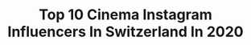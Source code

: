 ---
title: Top 10 Cinema Instagram Influencers In Switzerland In 2020
description: >-
  Find top cinema Instagram influencers in Switzerland in 2020. Most popular hashtags: #switzerland #zurich #swiss #visitswitzerland.
platform: Instagram
profiles:
  - username: "ligiabaleeiro"
    fullname: >-
      Lígia Baleeiro
    location: "Switzerland"
    followers: 17347
    engagement: 382
    commentsToLikes: 0.054926
    avatar: "https://scontent-lhr8-1.cdninstagram.com/v/t51.2885-19/s320x320/92105592_145528926876511_7468608589104414720_n.jpg?_nc_ht=scontent-lhr8-1.cdninstagram.com&_nc_ohc=mxKw2pGrZKwAX-AZPQp&oh=f6188fe8a589b6315a72273f848347a7&oe=5EBA374C"
    verified: false
    hashtags: "#bern, #ficaemcasa, #pinterest, #myswitzerland"
  - username: "ian_hanninen"
    fullname: >-
      IAN MEDIA
    location: "Switzerland"
    followers: 6820
    engagement: 2219
    commentsToLikes: 0.037547
    avatar: "https://scontent-ams4-1.cdninstagram.com/v/t51.2885-19/s320x320/74605137_433661933992437_4037039361525547008_n.jpg?_nc_ht=scontent-ams4-1.cdninstagram.com&_nc_ohc=7GtP5PIN7F8AX9R-pHD&oh=5a78140ee35b64e9ef8770c4660ba728&oe=5EB93889"
    verified: false
    hashtags: "#audilove, #bmwlove, #turbo, #bmwinsta"
  - username: "nicopinacalvin"
    fullname: >-
      Nicolás Pina
    location: "Switzerland"
    followers: 5339
    engagement: 785
    commentsToLikes: 0.037538
    avatar: "https://scontent-lhr8-1.cdninstagram.com/v/t51.2885-19/s320x320/73385882_1482219251929064_3096621018974781440_n.jpg?_nc_ht=scontent-lhr8-1.cdninstagram.com&_nc_ohc=4FbyksPvNRgAX8HfsVN&oh=acbd01bf6f9846da76facfbf88c96939&oe=5EBB8BF7"
    verified: false
    hashtags: "#desert, #surfing, #surfer, #rbi19wac"
  - username: "pandafpv"
    fullname: >-
      Platon Maksimov
    location: "Switzerland"
    followers: 3218
    engagement: 1003
    commentsToLikes: 0.086934
    avatar: "https://scontent-ams4-1.cdninstagram.com/v/t51.2885-19/s320x320/60419606_354093395242386_6120495904819511296_n.jpg?_nc_ht=scontent-ams4-1.cdninstagram.com&_nc_ohc=wShGN1LXtMwAX-OZAOr&oh=9d076053dc24f3bd9dc2dff1923abfa6&oe=5EA6DE34"
    verified: false
    hashtags: ""
  - username: "blumepictures"
    fullname: >-
      Lukas "Blume" Rösli
    location: "Switzerland"
    followers: 2448
    engagement: 1352
    commentsToLikes: 0.049373
    avatar: "https://scontent-ams4-1.cdninstagram.com/v/t51.2885-19/s320x320/14574150_592491127610630_3692865846637494272_a.jpg?_nc_ht=scontent-ams4-1.cdninstagram.com&_nc_ohc=bxrAO8wzFgQAX8YNjQK&oh=c200c1b4ace52842e4870069da57762c&oe=5EAFD234"
    verified: false
    hashtags: "#panasonic, #thecrapshowlaax, #thecrapshow, #decade"
  - username: "carole_dechantre"
    fullname: >-
      Carole Dechantre
    location: "Switzerland"
    followers: 32739
    engagement: 783
    commentsToLikes: 0.073259
    avatar: "https://scontent-lhr8-1.cdninstagram.com/v/t51.2885-19/s320x320/17334019_353633445030442_1313979866219020288_a.jpg?_nc_ht=scontent-lhr8-1.cdninstagram.com&_nc_ohc=DhxFiv1Jr6kAX9JV1aQ&oh=567e0dc35507d485b1469da113633d15&oe=5EBA42C8"
    verified: false
    hashtags: "#switzerland, #actrice, #altmannsports, #neige"
  - username: "iamdario__"
    fullname: >-
      Dario
    location: "Switzerland"
    followers: 5878
    engagement: 1754
    commentsToLikes: 0.234708
    avatar: "https://scontent-lhr8-1.cdninstagram.com/v/t51.2885-19/s320x320/72851977_801992720249426_8356076062274224128_n.jpg?_nc_ht=scontent-lhr8-1.cdninstagram.com&_nc_ohc=xZqkpIDPNIsAX9fLEIk&oh=a0aaf6f37dc030ae01ee8b9e1ce8fc7a&oe=5EBA9B13"
    verified: false
    hashtags: "#trip, #jordan1club, #visuals, #sicko"
  - username: "___c.a.r.i.n.a.___"
    fullname: >-
      Carina
    location: "Switzerland"
    followers: 5586
    engagement: 1246
    commentsToLikes: 0.238969
    avatar: "https://scontent-ams4-1.cdninstagram.com/v/t51.2885-19/s320x320/87205123_129800171735688_538573832173125632_n.jpg?_nc_ht=scontent-ams4-1.cdninstagram.com&_nc_ohc=vB0Q_Vob1TEAX-j_gK4&oh=7f7c34e4b22238158c9d3862e67bf33f&oe=5E8A291B"
    verified: false
    hashtags: "#makeup, #confiserie, #flatlaytoday, #woman"
  - username: "leafreundleafreund"
    fullname: >-
      Lea Freund
    location: "Switzerland"
    followers: 2173
    engagement: 1453
    commentsToLikes: 0.035072
    avatar: "https://scontent-ams4-1.cdninstagram.com/v/t51.2885-19/s320x320/68693627_1486523884837720_7062463987534790656_n.jpg?_nc_ht=scontent-ams4-1.cdninstagram.com&_nc_ohc=skANj6U0XAwAX8BWKzv&oh=c131b52eac29104dbefe42bd6feb5c5b&oe=5EB69993"
    verified: false
    hashtags: "#natur, #weihnachten, #featurefilm, #losangeles"
  - username: "cemerk85"
    fullname: >-
      Cemil Erkoc • Zurich •
    location: "Switzerland"
    followers: 10143
    engagement: 1322
    commentsToLikes: 0.040841
    avatar: "https://scontent-lhr8-1.cdninstagram.com/v/t51.2885-19/s320x320/37202577_1590023861120133_978664674134327296_n.jpg?_nc_ht=scontent-lhr8-1.cdninstagram.com&_nc_ohc=kQh4NDdfHQEAX_rSAb6&oh=4fb953e8a3aa5d10bc3c97b364aaae60&oe=5EBBA309"
    verified: false
    hashtags: "#hellozurich, #exclusive, #carnival, #church"
---